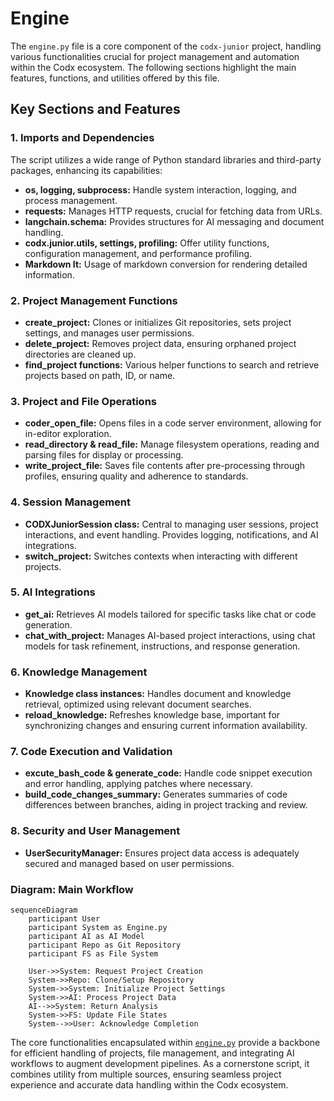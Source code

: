 # Engine

The `engine.py` file is a core component of the `codx-junior` project, handling various functionalities crucial for project management and automation within the Codx ecosystem. The following sections highlight the main features, functions, and utilities offered by this file.

## Key Sections and Features

### 1. Imports and Dependencies

The script utilizes a wide range of Python standard libraries and third-party packages, enhancing its capabilities:
- **os, logging, subprocess:** Handle system interaction, logging, and process management.
- **requests:** Manages HTTP requests, crucial for fetching data from URLs.
- **langchain.schema:** Provides structures for AI messaging and document handling.
- **codx.junior.utils, settings, profiling:** Offer utility functions, configuration management, and performance profiling.
- **Markdown It:** Usage of markdown conversion for rendering detailed information.

### 2. Project Management Functions

- **create_project:** Clones or initializes Git repositories, sets project settings, and manages user permissions.
- **delete_project:** Removes project data, ensuring orphaned project directories are cleaned up.
- **find_project functions:** Various helper functions to search and retrieve projects based on path, ID, or name.

### 3. Project and File Operations

- **coder_open_file:** Opens files in a code server environment, allowing for in-editor exploration.
- **read_directory & read_file:** Manage filesystem operations, reading and parsing files for display or processing.
- **write_project_file:** Saves file contents after pre-processing through profiles, ensuring quality and adherence to standards.

### 4. Session Management

- **CODXJuniorSession class:** Central to managing user sessions, project interactions, and event handling. Provides logging, notifications, and AI integrations.
- **switch_project:** Switches contexts when interacting with different projects.

### 5. AI Integrations

- **get_ai:** Retrieves AI models tailored for specific tasks like chat or code generation. 
- **chat_with_project:** Manages AI-based project interactions, using chat models for task refinement, instructions, and response generation.

### 6. Knowledge Management

- **Knowledge class instances:** Handles document and knowledge retrieval, optimized using relevant document searches.
- **reload_knowledge:** Refreshes knowledge base, important for synchronizing changes and ensuring current information availability.

### 7. Code Execution and Validation

- **excute_bash_code & generate_code:** Handle code snippet execution and error handling, applying patches where necessary.
- **build_code_changes_summary:** Generates summaries of code differences between branches, aiding in project tracking and review.

### 8. Security and User Management

- **UserSecurityManager:** Ensures project data access is adequately secured and managed based on user permissions.

### Diagram: Main Workflow

```mermaid
sequenceDiagram
    participant User
    participant System as Engine.py
    participant AI as AI Model
    participant Repo as Git Repository
    participant FS as File System

    User->>System: Request Project Creation
    System->>Repo: Clone/Setup Repository
    System->>System: Initialize Project Settings
    System->>AI: Process Project Data
    AI-->>System: Return Analysis
    System->>FS: Update File States
    System-->>User: Acknowledge Completion
```

The core functionalities encapsulated within [`engine.py`](https://github.com/gbrian/codx-junior.git/blob/main/codx-junior/api/codx/junior/engine.py) provide a backbone for efficient handling of projects, file management, and integrating AI workflows to augment development pipelines. As a cornerstone script, it combines utility from multiple sources, ensuring seamless project experience and accurate data handling within the Codx ecosystem.
